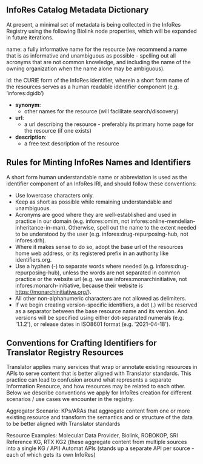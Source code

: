 ## InfoRes Catalog Metadata Dictionary

At present, a minimal set of metadata is being collected in the InfoRes Registry using the following Biolink node 
properties, which will be expanded in future iterations.

name:  a fully informative name for the resource (we recommend a name that is as informative and unambiguous as 
possible - spelling out all acronyms that are not common knowledge, and including the name of the owning organization 
when the name alone may be ambiguous).

id: the CURIE form of the InfoRes identifier, wherein a short form name of the resources serves as a human readable 
identifier component (e.g. ‘infores:dgidb’)

* **synonym**:
  * other names for the resource (will facilitate search/discovery)
* **url**: 
  * a url describing the resource - preferably its primary home page for the resource (if one exists)
* **description**: 
  * a free text description of the resource

## Rules for Minting InfoRes Names and Identifiers

A short form human understandable name or abbreviation is used as the identifier component of an InfoRes IRI, 
and should follow these conventions:

* Use lowercase characters only.
* Keep as short as possible while remaining understandable and unambiguous. 
* Acronyms are good where they are well-established and used in practice in our domain (e.g. infores:omim, not infores:online-mendelian-inheritance-in-man). Otherwise, spell out the name to the extent needed to be understood by the user (e.g. infores:drug-repurposing-hub, not infores:drh).  
* Where it makes sense to do so, adopt the base url of the resources home web address, or its registered prefix in an authority like identifiers.org.
* Use a hyphen (-) to separate words where needed (e.g. infores:drug-repurposing-hub), unless the words are not separated in common practice or the website url (e.g. we use infores:monarchinitiative, not infores:monarch-initiative, because their website is https://monarchinitiative.org/).
* All other non-alphanumeric characters are not allowed as delimiters.
* If we begin creating version-specific identifiers, a dot (.) will be reserved as a separator between the base resource name and its version. And versions will be specified using either dot-separated numerals (e.g. '1.1.2'), or release dates in ISO8601 format (e.g. '2021-04-18').


## Conventions for Crafting Identifiers for Translator Registry Resources

Translator applies many services that wrap or annotate existing resources in APIs to serve content that is better 
aligned with Translator standards. This practice can lead to confusion around what represents a separate Information 
Resource, and how resources may be related to each other. Below we describe conventions we apply for InfoRes creation 
for different scenarios / use cases we encounter in the registry.
 
Aggregator Scenario: KPs/ARAs that aggregate content from one or more existing resource and transform the semantics 
and or structure of the data to be better aligned with Translator standards

Resource Examples:
Molecular Data Provider, Biolink, ROBOKOP, SRI Reference KG, RTX KG2  (these aggregate content from multiple sources into a single KG / API)
Automat APIs (stands up a separate API per source - each of which gets its own InfoRes)